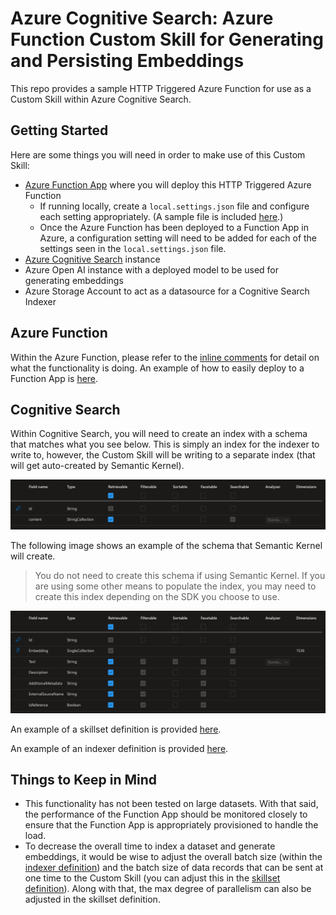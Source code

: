 # Azure Cognitive Search: Azure Function Custom Skill for Generating and Persisting Embeddings

This repo provides a sample HTTP Triggered Azure Function for use as a Custom Skill within Azure Cognitive Search.

## Getting Started

Here are some things you will need in order to make use of this Custom Skill:

- [Azure Function App](https://learn.microsoft.com/en-us/azure/azure-functions/create-first-function-cli-csharp?tabs=linux%2Cazure-cli) where you will deploy this HTTP Triggered Azure Function
  - If running locally, create a `local.settings.json` file and configure each setting appropriately. (A sample file is included [here](./sample.local.settings.json).)
  - Once the Azure Function has been deployed to a Function App in Azure, a configuration setting will need to be added for each of the settings seen in the `local.settings.json` file.
- [Azure Cognitive Search](https://learn.microsoft.com/en-us/azure/search/search-get-started-portal) instance
- Azure Open AI instance with a deployed model to be used for generating embeddings
- Azure Storage Account to act as a datasource for a Cognitive Search Indexer

## Azure Function

Within the Azure Function, please refer to the [inline comments](./ChunkerAndEmbeddingGenerator.cs) for detail on what the functionality is doing.  An example of how to easily deploy to a Function App is [here](https://learn.microsoft.com/en-us/azure/azure-functions/create-first-function-cli-csharp?tabs=linux%2Cazure-cli).

## Cognitive Search

Within Cognitive Search, you will need to create an index with a schema that matches what you see below.  This is simply an index for the indexer to write to, however, the Custom Skill will be writing to a separate index (that will get auto-created by Semantic Kernel).

![image info](./Assets/skillsetindex.png)

The following image shows an example of the schema that Semantic Kernel will create.  

>You do not need to create this schema if using Semantic Kernel.  If you are using some other means to populate the index, you may need to create this index depending on the SDK you choose to use.

![image info](./Assets/targetindex.png)

An example of a skillset definition is provided [here](./Assets/skillset.json).

An example of an indexer definition is provided [here](./Assets/indexer.json).

## Things to Keep in Mind

- This functionality has not been tested on large datasets.  With that said, the performance of the Function App should be monitored closely to ensure that the Function App is appropriately provisioned to handle the load.
- To decrease the overall time to index a dataset and generate embeddings, it would be wise to adjust the overall batch size (within the [indexer definition](./Assets/indexer.json)) and the batch size of data records that can be sent at one time to the Custom Skill (you can adjust this in the [skillset definition](./Assets/skillset.json)).  Along with that, the max degree of parallelism can also be adjusted in the skillset definition.
